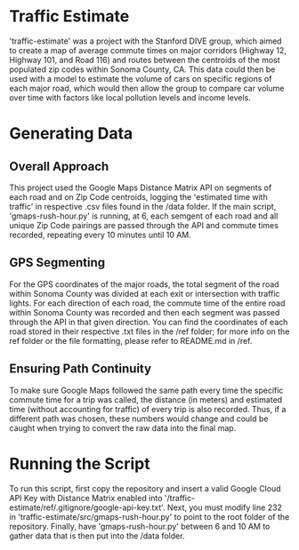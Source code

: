 # Traffic Estimate
'traffic-estimate' was a project with the Stanford DIVE group, which aimed to create a map of average commute times on major corridors (Highway 12, Highway 101, and Road 116) and routes between the centroids of the most populated zip codes within Sonoma County, CA. This data could then be used with a model to estimate the volume of cars on specific regions of each major road, which would then allow the group to compare car volume over time with factors like local pollution levels and income levels.
# Generating Data
## Overall Approach
This project used the Google Maps Distance Matrix API on segments of each road and on Zip Code centroids, logging the 'estimated time with traffic' in respective .csv files found in the /data folder. If the main script, 'gmaps-rush-hour.py' is running, at 6, each semgent of each road and all unique Zip Code pairings are passed through the API and commute times recorded, repeating every 10 minutes until 10 AM.
## GPS Segmenting
For the GPS coordinates of the major roads, the total segment of the road within Sonoma County was divided at each exit or intersection with traffic lights. For each direction of each road, the commute time of the entire road within Sonoma County was recorded and then each segment was passed through the API in that given direction. You can find the coordinates of each road stored in their respective .txt files in the /ref folder; for more info on the ref folder or the file formatting, please refer to README.md in /ref. 
## Ensuring Path Continuity
To make sure Google Maps followed the same path every time the specific commute time for a trip was called, the distance (in meters) and estimated time (without accounting for traffic) of every trip is also recorded. Thus, if a different path was chosen, these numbers would change and could be caught when trying to convert the raw data into the final map.
# Running the Script
To run this script, first copy the repository and insert a valid Google Cloud API Key with Distance Matrix enabled into '/traffic-estimate/ref/.gitignore/google-api-key.txt'. Next, you must modify line 232 in 'traffic-estimate/src/gmaps-rush-hour.py' to point to the root folder of the repository. Finally, have 'gmaps-rush-hour.py' between 6 and 10 AM to gather data that is then put into the /data folder.
